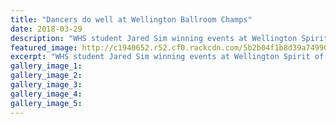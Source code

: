 ```yaml
---
title: "Dancers do well at Wellington Ballroom Champs"
date: 2018-03-29
description: "WHS student Jared Sim winning events at Wellington Spirit of Ballroom Champs held in Wellington..."
featured_image: http://c1940652.r52.cf0.rackcdn.com/5b2b04f1b8d39a74990024ab/Jared-Sim-does-well-smallerRCP-29-March.gif
excerpt: "WHS student Jared Sim winning events at Wellington Spirit of Ballroom Champs held in Wellington."
gallery_image_1: 
gallery_image_2: 
gallery_image_3: 
gallery_image_4: 
gallery_image_5: 
---
```

